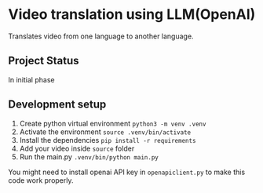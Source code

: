 # Video translation using LLM(OpenAI)

Translates video from one language to another language.

## Project Status
In initial phase

## Development setup
1. Create python virtual environment
`python3 -m venv .venv`
2. Activate the environment
`source .venv/bin/activate`
3. Install the dependencies
`pip install -r requirements`
4. Add your video inside `source` folder
5. Run the main.py
`.venv/bin/python main.py`

You might need to install openai API key in `openapiclient.py` to make this code work properly.


